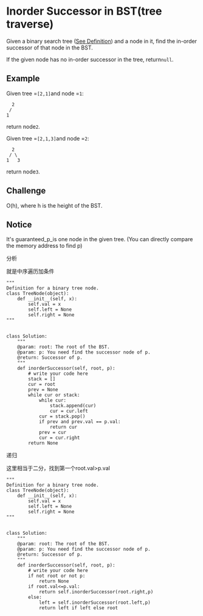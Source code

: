 # Inorder Successor in BST\(tree traverse\)

Given a binary search tree \([See Definition](http://www.lintcode.com/problem/validate-binary-search-tree/)\) and a node in it, find the in-order successor of that node in the BST.

If the given node has no in-order successor in the tree, return`null`.

## Example

Given tree =`[2,1]`and node =`1`:

```text
  2
 /
1
```

return node`2`.

Given tree =`[2,1,3]`and node =`2`:

```text
  2
 / \
1   3
```

return node`3`.

## Challenge

O\(h\), where h is the height of the BST.

## Notice

It's guaranteed\_p\_is one node in the given tree. \(You can directly compare the memory address to find p\)

分析

就是中序遍历加条件

```text
"""
Definition for a binary tree node.
class TreeNode(object):
    def __init__(self, x):
        self.val = x
        self.left = None
        self.right = None
"""


class Solution:
    """
    @param: root: The root of the BST.
    @param: p: You need find the successor node of p.
    @return: Successor of p.
    """
    def inorderSuccessor(self, root, p):
        # write your code here
        stack = []
        cur = root
        prev = None
        while cur or stack:
            while cur:
                stack.append(cur)
                cur = cur.left
            cur = stack.pop()
            if prev and prev.val == p.val:
                return cur
            prev = cur
            cur = cur.right
        return None
```

递归

这里相当于二分，找到第一个root.val&gt;p.val

```text
"""
Definition for a binary tree node.
class TreeNode(object):
    def __init__(self, x):
        self.val = x
        self.left = None
        self.right = None
"""


class Solution:
    """
    @param: root: The root of the BST.
    @param: p: You need find the successor node of p.
    @return: Successor of p.
    """
    def inorderSuccessor(self, root, p):
        # write your code here
        if not root or not p:
            return None
        if root.val<=p.val:
            return self.inorderSuccessor(root.right,p)
        else:
            left = self.inorderSuccessor(root.left,p)
            return left if left else root
```

